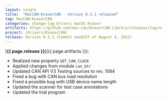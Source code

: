```yaml
---
layout: single
title:  "MacCAN-KvaserCAN - Version 0.3.1 released"
tag: MacCAN-KvaserCAN
categories: Change-log Drivers macOS Kvaser
artifacts: https://github.com/mac-can/KvaserCAN-Library/releases/tag/v0.3.1
project: /drivers/KvaserCAN/
release: Version 0.3.1 (Commit aaa925f of August 4, 2022)
---
```

[**{{ page.release }}**]({{ page.artifacts }}):

- Realized new property `GET_CAN_CLOCK`
- Applied changes from module `can_btr`
- Updated CAN API V3 Testing sources to rev. 1084
- Fixed a bug with CAN bus load resolution
- Fixed a possible bug with USB device name length
- Updated the scanner for test case annotations
- Updated the trial program
